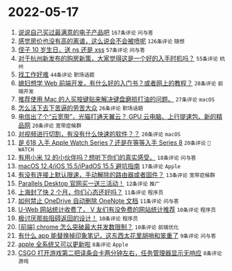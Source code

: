 # 2022-05-17

1. [说说自己买过最满意的电子产品吧](https://www.v2ex.com/t/853340) `167条评论` `问与答`
1. [感觉房价也没有高的离谱，这么说会不会被喷呢](https://www.v2ex.com/t/853391) `126条评论` `随想`
1. [侄子 10 岁生日，送 ns 还是 xss](https://www.v2ex.com/t/853342) `57条评论` `问与答`
1. [对于杭州新发布的购房新策，大家觉得这是一个好的入手时机吗？](https://www.v2ex.com/t/853360) `55条评论` `杭州`
1. [找工作好难](https://www.v2ex.com/t/853368) `44条评论` `职场话题`
1. [媳妇想学 Web 前端开发，有什么好的入门书？或者网上的教程？](https://www.v2ex.com/t/853341) `28条评论` `前端开发`
1. [推荐使用 Mac 的人买按键贴来解决键盘磨损打油的问题。](https://www.v2ex.com/t/853375) `27条评论` `macOS`
1. [怎么活下去下苦逼的劳苦大众](https://www.v2ex.com/t/853387) `26条评论` `职场话题`
1. [电信出了个“云宽带”，光猫打通天翼云？ GPU 云电脑、上行提速包、新的精品网](https://www.v2ex.com/t/853404) `20条评论` `宽带症候群`
1. [对视频进行切割，有没有什么快速的软件？？](https://www.v2ex.com/t/853364) `20条评论` `macOS`
1. [是 618 入手 Apple Watch Series 7 还是在等等入手 Series 8](https://www.v2ex.com/t/853356) `20条评论` ` WATCH`
1. [有用小米 12 的小伙伴吗？想听下你们的真实感受。](https://www.v2ex.com/t/853358) `18条评论` `问与答`
1. [macOS 12.4/iOS 15.5/iPadOS 15.5 避坑指南](https://www.v2ex.com/t/853417) `17条评论` `Apple`
1. [有没有连接上默认限速，手动解除的路由器或者固件？](https://www.v2ex.com/t/853359) `13条评论` `宽带症候群`
1. [Parallels Desktop 官网买一送三活动！](https://www.v2ex.com/t/853336) `12条评论` `推广`
1. [上海封了快 2 个月，你们心态还好吗？](https://www.v2ex.com/t/853436) `11条评论` `程序员`
1. [如何禁止 OneDrive 自动删除 OneNote 文档](https://www.v2ex.com/t/853337) `11条评论` `问与答`
1. [U-Web 网站统计收费了， V 友们有没免费的网站统计推荐](https://www.v2ex.com/t/853427) `10条评论` `程序员`
1. [极讨厌那些阻碍返回的设计！](https://www.v2ex.com/t/853405) `10条评论` `程序员`
1. [[前端] chrome 怎么突破最大并发数限制？](https://www.v2ex.com/t/853389) `10条评论` `前端优化`
1. [有什么 app 能替换掉印象笔记，这东西太花里胡哨和笨重了](https://www.v2ex.com/t/853373) `9条评论` `问与答`
1. [apple 全系统又可以更新啦](https://www.v2ex.com/t/853401) `8条评论` `Apple`
1. [CSGO 打开游戏第二把读条会卡两分钟左右，任务管理器显示无响应](https://www.v2ex.com/t/853377) `8条评论` `游戏`
